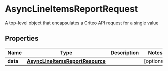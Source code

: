 

# AsyncLineItemsReportRequest

A top-level object that encapsulates a Criteo API request for a single value

## Properties

| Name | Type | Description | Notes |
|------------ | ------------- | ------------- | -------------|
|**data** | [**AsyncLineItemsReportResource**](AsyncLineItemsReportResource.md) |  |  [optional] |



